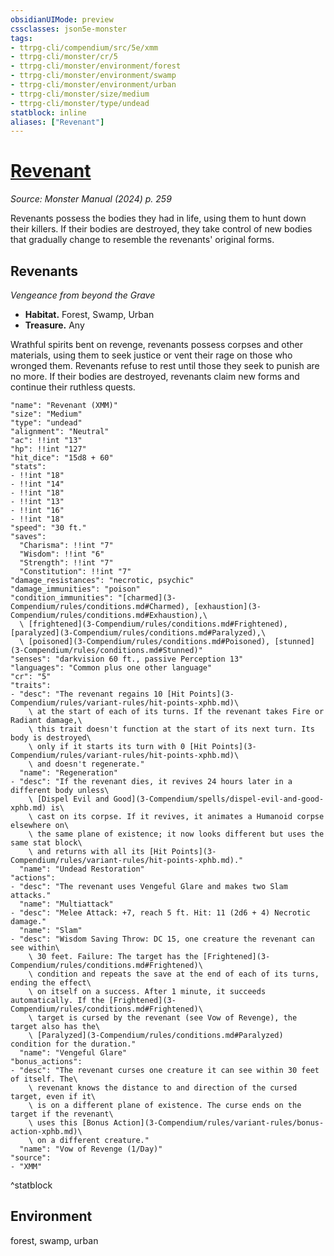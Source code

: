 ```yaml
---
obsidianUIMode: preview
cssclasses: json5e-monster
tags:
- ttrpg-cli/compendium/src/5e/xmm
- ttrpg-cli/monster/cr/5
- ttrpg-cli/monster/environment/forest
- ttrpg-cli/monster/environment/swamp
- ttrpg-cli/monster/environment/urban
- ttrpg-cli/monster/size/medium
- ttrpg-cli/monster/type/undead
statblock: inline
aliases: ["Revenant"]
---
```

# [Revenant](3-Compendium\bestiary\undead/revenant-xmm.md)
*Source: Monster Manual (2024) p. 259*  

Revenants possess the bodies they had in life, using them to hunt down their killers. If their bodies are destroyed, they take control of new bodies that gradually change to resemble the revenants' original forms.

## Revenants

*Vengeance from beyond the Grave*

- **Habitat.** Forest, Swamp, Urban  
- **Treasure.** Any  

Wrathful spirits bent on revenge, revenants possess corpses and other materials, using them to seek justice or vent their rage on those who wronged them. Revenants refuse to rest until those they seek to punish are no more. If their bodies are destroyed, revenants claim new forms and continue their ruthless quests.

```statblock
"name": "Revenant (XMM)"
"size": "Medium"
"type": "undead"
"alignment": "Neutral"
"ac": !!int "13"
"hp": !!int "127"
"hit_dice": "15d8 + 60"
"stats":
- !!int "18"
- !!int "14"
- !!int "18"
- !!int "13"
- !!int "16"
- !!int "18"
"speed": "30 ft."
"saves":
  "Charisma": !!int "7"
  "Wisdom": !!int "6"
  "Strength": !!int "7"
  "Constitution": !!int "7"
"damage_resistances": "necrotic, psychic"
"damage_immunities": "poison"
"condition_immunities": "[charmed](3-Compendium/rules/conditions.md#Charmed), [exhaustion](3-Compendium/rules/conditions.md#Exhaustion),\
  \ [frightened](3-Compendium/rules/conditions.md#Frightened), [paralyzed](3-Compendium/rules/conditions.md#Paralyzed),\
  \ [poisoned](3-Compendium/rules/conditions.md#Poisoned), [stunned](3-Compendium/rules/conditions.md#Stunned)"
"senses": "darkvision 60 ft., passive Perception 13"
"languages": "Common plus one other language"
"cr": "5"
"traits":
- "desc": "The revenant regains 10 [Hit Points](3-Compendium/rules/variant-rules/hit-points-xphb.md)\
    \ at the start of each of its turns. If the revenant takes Fire or Radiant damage,\
    \ this trait doesn't function at the start of its next turn. Its body is destroyed\
    \ only if it starts its turn with 0 [Hit Points](3-Compendium/rules/variant-rules/hit-points-xphb.md)\
    \ and doesn't regenerate."
  "name": "Regeneration"
- "desc": "If the revenant dies, it revives 24 hours later in a different body unless\
    \ [Dispel Evil and Good](3-Compendium/spells/dispel-evil-and-good-xphb.md) is\
    \ cast on its corpse. If it revives, it animates a Humanoid corpse elsewhere on\
    \ the same plane of existence; it now looks different but uses the same stat block\
    \ and returns with all its [Hit Points](3-Compendium/rules/variant-rules/hit-points-xphb.md)."
  "name": "Undead Restoration"
"actions":
- "desc": "The revenant uses Vengeful Glare and makes two Slam attacks."
  "name": "Multiattack"
- "desc": "Melee Attack: +7, reach 5 ft. Hit: 11 (2d6 + 4) Necrotic damage."
  "name": "Slam"
- "desc": "Wisdom Saving Throw: DC 15, one creature the revenant can see within\
    \ 30 feet. Failure: The target has the [Frightened](3-Compendium/rules/conditions.md#Frightened)\
    \ condition and repeats the save at the end of each of its turns, ending the effect\
    \ on itself on a success. After 1 minute, it succeeds automatically. If the [Frightened](3-Compendium/rules/conditions.md#Frightened)\
    \ target is cursed by the revenant (see Vow of Revenge), the target also has the\
    \ [Paralyzed](3-Compendium/rules/conditions.md#Paralyzed) condition for the duration."
  "name": "Vengeful Glare"
"bonus_actions":
- "desc": "The revenant curses one creature it can see within 30 feet of itself. The\
    \ revenant knows the distance to and direction of the cursed target, even if it\
    \ is on a different plane of existence. The curse ends on the target if the revenant\
    \ uses this [Bonus Action](3-Compendium/rules/variant-rules/bonus-action-xphb.md)\
    \ on a different creature."
  "name": "Vow of Revenge (1/Day)"
"source":
- "XMM"
```
^statblock

## Environment

forest, swamp, urban